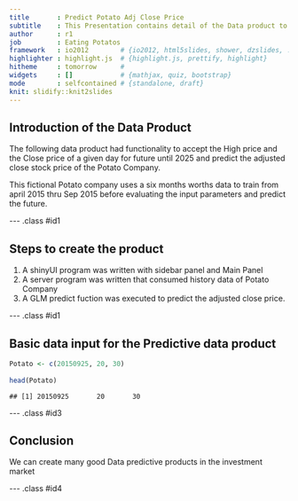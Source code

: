 ```yaml
---
title       : Predict Potato Adj Close Price
subtitle    : This Presentation contains detail of the Data product to predict future stock price
author      : r1
job         : Eating Potatos
framework   : io2012        # {io2012, html5slides, shower, dzslides, ...}
highlighter : highlight.js  # {highlight.js, prettify, highlight}
hitheme     : tomorrow      # 
widgets     : []            # {mathjax, quiz, bootstrap}
mode        : selfcontained # {standalone, draft}
knit: slidify::knit2slides
---
```


## Introduction of the Data Product

The following data product had functionality to accept
the High price and the Close price of a given day for future until 2025
and predict the adjusted close stock price of the Potato Company.

This fictional Potato company uses a six months worths data to train from april 2015 thru Sep 2015
before evaluating the input parameters and predict the future.

--- .class #id1

## Steps to create the product

1. A shinyUI program was written with sidebar panel and Main Panel
2. A server program was written that consumed history data of Potato Company
3. A GLM predict fuction was executed to predict the adjusted close price.

--- .class #id1

## Basic data input for the Predictive data product


```r
Potato <- c(20150925, 20, 30)
 
head(Potato)
```

```
## [1] 20150925       20       30
```

--- .class #id3

## Conclusion

We can create many good Data predictive products in the investment market



--- .class #id4
